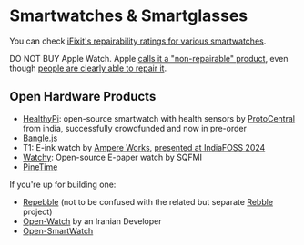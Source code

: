 # Smartwatches & Smartglasses

You can check [iFixit's repairability ratings for various smartwatches](https://www.ifixit.com/repairability/smartwatch-repairability-scores).

DO NOT BUY Apple Watch. Apple [calls it a "non-repairable" product](https://x.com/PRKSpeaks/status/1896771346782404796), even though [people are clearly able to repair it](https://www.reddit.com/r/delhi/comments/way95h/apple_watch_6_repair_from_nonapple_repair_shops/).

## Open Hardware Products

* [HealthyPi](https://www.crowdsupply.com/protocentral/healthypi-move): open-source smartwatch with health sensors by [ProtoCentral](https://protocentral.com/) from india, successfully crowdfunded and now in pre-order
* [Bangle.js](https://banglejs.com/)
* T1: E-ink watch by [Ampere Works](https://www.ampere.works/), [presented at IndiaFOSS 2024](https://www.youtube.com/watch?v=jpTXz0AlL78)
* [Watchy](https://watchy.sqfmi.com/): Open-source E-paper watch by SQFMI
* [PineTime](https://pine64.org/devices/pinetime/)

If you're up for building one:

* [Repebble](https://repebble.com/) (not to be confused with the related but separate [Rebble](https://rebble.io/) project)
* [Open-Watch](https://www.pcbway.com/project/shareproject/Open_Watch_An_open_source_handmade_smartwatch_10560bbb.html) by an Iranian Developer
* [Open-SmartWatch](https://open-smartwatch.github.io/)

